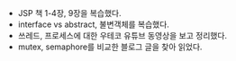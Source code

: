 - JSP 책 1-4장, 9장을 복습했다.
- interface vs abstract, 불변객체를 복습했다.
- 쓰레드, 프로세스에 대한 우테코 유튜브 동영상을 보고 정리했다.
- mutex, semaphore를 비교한 블로그 글을 찾아 읽었다.
